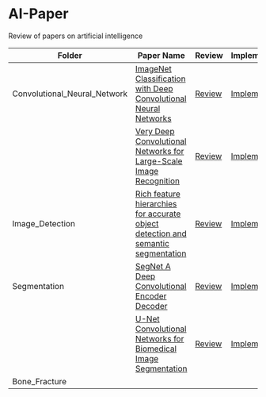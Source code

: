 # AI-Paper

Review of papers on artificial intelligence

| Folder                      | Paper Name                                                                                              | Review  | Implement |
|-----------------------------|---------------------------------------------------------------------------------------------------------|---------|-----------|
| Convolutional_Neural_Network | [ImageNet Classification with Deep Convolutional Neural Networks](#)                                      | [Review](#)  | [Implement](#)  |
|                              | [Very Deep Convolutional Networks for Large-Scale Image Recognition](#)                                   | [Review](#)  | [Implement](#)  |
| Image_Detection              | [Rich feature hierarchies for accurate object detection and semantic segmentation](#)                    | [Review](#)  | [Implement](#)  |
| Segmentation                 | [SegNet A Deep Convolutional Encoder Decoder](#)                                                         | [Review](#)  | [Implement](#)  |
|                             | [U-Net Convolutional Networks for Biomedical Image Segmentation](#)                                      | [Review](#)  | [Implement](#)  |
| Bone_Fracture                |                                                                                                         |         |           |
